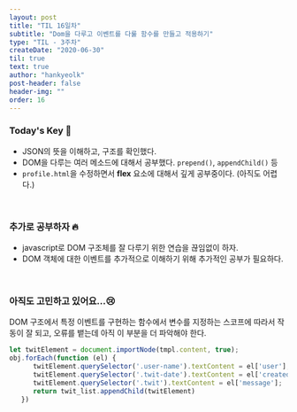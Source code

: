 ```yaml
---
layout: post
title: "TIL 16일차"
subtitle: "Dom을 다루고 이벤트를 다룰 함수를 만들고 적용하기"
type: "TIL - 3주차"
createDate: "2020-06-30"
til: true
text: true
author: "hankyeolk"
post-header: false
header-img: ""
order: 16
---
```


### Today's Key 🔑

- JSON의 뜻을 이해하고, 구조를 확인했다.
- DOM을 다루는 여러 메소드에 대해서 공부했다. `prepend()`, `appendChild()` 등
- `profile.html`을 수정하면서 **flex** 요소에 대해서 깊게 공부중이다. (아직도 어렵다.)
<br>

### 추가로 공부하자 🔥

- javascript로 DOM 구조체를 잘 다루기 위한 연습을 끊임없이 하자.
- DOM 객체에 대한 이벤트를 추가적으로 이해하기 위해 추가적인 공부가 필요하다.
<br>

### 아직도 고민하고 있어요...😢

DOM 구조에서 특정 이벤트를 구현하는 함수에서 변수를 지정하는 스코프에 따라서 작동이 잘 되고, 오류를 뱉는데 아직 이 부분을 더 파악해야 한다.
<br>

```js
let twitElement = document.importNode(tmpl.content, true);
obj.forEach(function (el) {
      twitElement.querySelector('.user-name').textContent = el['user'];
      twitElement.querySelector('.twit-date').textContent = el['created_at'];
      twitElement.querySelector('.twit').textContent = el['message'];
      return twit_list.appendChild(twitElement)
   })
```
